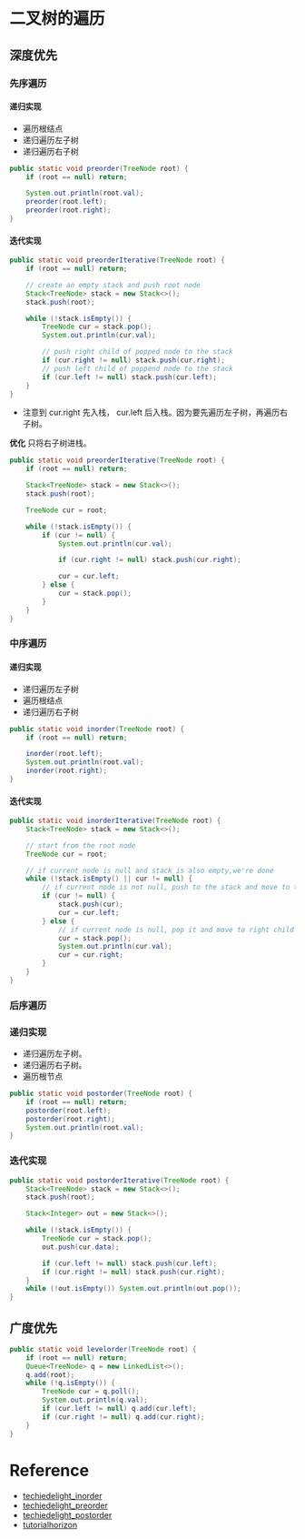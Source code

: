 # 二叉树的遍历
## 深度优先
### 先序遍历
#### 递归实现
- 遍历根结点
- 递归遍历左子树
- 递归遍历右子树
```java
public static void preorder(TreeNode root) {
    if (root == null) return;

    System.out.println(root.val);
    preorder(root.left);
    preorder(root.right);
}
```
#### 迭代实现
```java
public static void preorderIterative(TreeNode root) {
    if (root == null) return;

    // create an empty stack and push root node
    Stack<TreeNode> stack = new Stack<>();
    stack.push(root);

    while (!stack.isEmpty()) {
        TreeNode cur = stack.pop();
        System.out.println(cur.val);

        // push right child of popped node to the stack
        if (cur.right != null) stack.push(cur.right);
        // push left child of poppend node to the stack
        if (cur.left != null) stack.push(cur.left);
    }
}
```
- 注意到 cur.right 先入栈， cur.left 后入栈。因为要先遍历左子树，再遍历右子树。

**优化**
只将右子树进栈。
```java
public static void preorderIterative(TreeNode root) {
    if (root == null) return;

    Stack<TreeNode> stack = new Stack<>();
    stack.push(root);

    TreeNode cur = root;

    while (!stack.isEmpty()) {
        if (cur != null) {
            System.out.println(cur.val);

            if (cur.right != null) stack.push(cur.right);

            cur = cur.left;
        } else {
            cur = stack.pop();
        }
    }
}
```
### 中序遍历
#### 递归实现
- 递归遍历左子树
- 遍历根结点
- 递归遍历右子树
```java
public static void inorder(TreeNode root) {
    if (root == null) return;

    inorder(root.left);
    System.out.println(root.val);
    inorder(root.right);
}
```
#### 迭代实现
```java
public static void inorderIterative(TreeNode root) {
    Stack<TreeNode> stack = new Stack<>();

    // start from the root node
    TreeNode cur = root;

    // if current node is null and stack is also empty,we're done
    while (!stack.isEmpty() || cur != null) {
        // if current node is not null, push to the stack and move to the left child
        if (cur != null) {
            stack.push(cur);
            cur = cur.left;
        } else {
            // if current node is null, pop it and move to right child
            cur = stack.pop();
            System.out.println(cur.val);
            cur = cur.right;
        }
    }
}
```
### 后序遍历
### 递归实现
- 递归遍历左子树。
- 递归遍历右子树。
- 遍历根节点
```java
public static void postorder(TreeNode root) {
    if (root == null) return;
    postorder(root.left);
    postorder(root.right);
    System.out.println(root.val);
}
```
### 迭代实现
```java
public static void postorderIterative(TreeNode root) {
    Stack<TreeNode> stack = new Stack<>();
    stack.push(root);

    Stack<Integer> out = new Stack<>();

    while (!stack.isEmpty()) {
        TreeNode cur = stack.pop();
        out.push(cur.data);

        if (cur.left != null) stack.push(cur.left);
        if (cur.right != null) stack.push(cur.right);
    }
    while (!out.isEmpty()) System.out.println(out.pop());
} 
```
## 广度优先
```java
public static void levelorder(TreeNode root) {
    if (root == null) return;
    Queue<TreeNode> q = new LinkedList<>();
    q.add(root);
    while (!q.isEmpty()) {
        TreeNode cur = q.poll();
        System.out.println(q.val);
        if (cur.left != null) q.add(cur.left);
        if (cur.right != null) q.add(cur.right);
    } 
}
```
# Reference
- [techiedelight_inorder](https://www.techiedelight.com/inorder-tree-traversal-iterative-recursive/)
- [techiedelight_preorder](https://www.techiedelight.com/preorder-tree-traversal-iterative-recursive/)
- [techiedelight_postorder](https://www.techiedelight.com/postorder-tree-traversal-iterative-recursive/)
- [tutorialhorizon](https://algorithms.tutotialhorizon.com/breath-first-searchtraversal-in-a-binary-tree)

